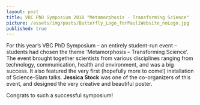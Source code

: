 ```yaml
---
layout: post
title: VBC PhD Symposium 2018 "Metamorphosis - Transforming Science"
picture: /assets/img/posts/Butterfly_Logo_forPauliWebsite_noLogo.jpg
published: true
---
```

For this year’s VBC PhD Symposium – an entirely student-run event – students had chosen the theme ‘Metamorphosis – Transforming Science’. The event brought together scientists from various disciplines ranging from technology, communication, health and environment, and was a big success. It also featured the very first (hopefully more to come!) installation of Science-Slam talks. **Jessica Stock** was one of the co-organizers of this event, and designed the very creative and beautiful poster. 

Congrats to such a successful symposium!
